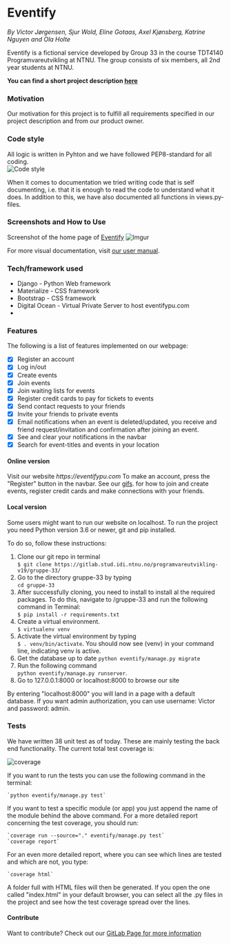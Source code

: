 # Eventify  
_By Victor Jørgensen, Sjur Wold, Eline Gotaas, Axel Kjønsberg, Katrine Nguyen and Ola Holte_

Eventify is a fictional service developed by Group 33 in the course TDT4140 Programvareutvikling at NTNU.
The group consists of six members, all 2nd year students at NTNU.


**You can find a short project description [here]()**  

  
### Motivation  
Our motivation for this project is to fulfill all requirements specified in our project description and from our product owner. 


### Code style    
All logic is written in Pyhton and we have followed PEP8-standard for all coding.  
![Code style](https://camo.githubusercontent.com/d0f65430681b67b7104f6130ada8c098ec5f66ba/68747470733a2f2f696d672e736869656c64732e696f2f62616467652f636f64652532307374796c652d7374616e646172642d627269676874677265656e2e7376673f7374796c653d666c6174)

When it comes to documentation we tried writing code that is self documenting, i.e. that it is enough to read the code to understand what it does. In addition to this, we have also documented all functions in views.py-files.

### Screenshots and How to Use
Screenshot of the home page of [Eventify](https://eventufypu.com)
![Imgur](https://i.imgur.com/5IF32S2.jpg)

For more visual documentation, visit [our user manual](https://gitlab.stud.idi.ntnu.no/programvareutvikling-v19/gruppe-33/wikis/%23Vedlikeholdsplan/Brukermanual).

### Tech/framework used  
- Django - Python Web framework
- Materialize - CSS framework
- Bootstrap - CSS framework 
- Digital Ocean - Virtual Private Server to host eventifypu.com
- 

### Features  
The following is a list of features implemented on our webpage:
* [x] Register an account
* [x] Log in/out
* [x] Create events
* [x] Join events
* [x] Join waiting lists for events
* [x] Register credit cards to pay for tickets to events
* [x] Send contact requests to your friends
* [x] Invite your friends to private events
* [x] Email notifications when an event is deleted/updated, you receive and friend request/invitation and confirmation after joining an event.
* [x] See and clear your notifications in the navbar
* [x] Search for event-titles and events in your location

#### Online version  
Visit our website _https://eventifypu.com_
To make an account, press the "Register" button in the navbar.
See our [gifs](https://gitlab.stud.idi.ntnu.no/programvareutvikling-v19/gruppe-33/wikis/%23Vedlikeholdsplan/Brukermanual). for how to join and create events, register credit cards and make connections with your friends.

#### Local version  
Some users might want to run our website on localhost. To run the project you need Python version 3.6 or newer, git and pip installed. 

To do so, follow these instructions:
1. Clone our git repo in terminal  
   `$ git clone https://gitlab.stud.idi.ntnu.no/programvareutvikling-v19/gruppe-33/`
2. Go to the directory gruppe-33 by typing   
`cd gruppe-33`
3. After successfully cloning, you need to install to install al the required packages.
To do this, navigate to /gruppe-33 and run the following  command in Terminal:  
    `$ pip install -r requirements.txt`
4. Create a virtual environment.  
    `$ virtualenv venv`
5. Activate the virtual environment by typing   
`$ . venv/bin/activate`. 
You should now see (venv) in your command line, indicating venv is active.
6. Get the database up to date
     `python eventify/manage.py migrate`
7. Run the following command  
    `python eventify/manage.py runserver`. 
8. Go to 127.0.0.1:8000 or localhost:8000 to browse our site

By entering "localhost:8000" you will land in a page with a default database. If you want admin authorization, you can use username: Victor and password: admin. 

    
### Tests
We have written 38 unit test as of today. These are mainly testing the back end functionality. The current total test coverage is:

![coverage](https://gitlab.stud.idi.ntnu.no/programvareutvikling-v19/gruppe-33/badges/master/coverage.svg)

If you want to run the tests you can use the following command in the terminal:
 
    `python eventify/manage.py test`

If you want to test a specific module (or app) you just append the name of the module behind the above command. For a more detailed report concerning the test coverage, you should run:
    
    `coverage run --source="." eventify/manage.py test`
    `coverage report`

For an even more detailed report, where you can see which lines are tested and which are not, you type:
    
    `coverage html`

A folder full with HTML files will then be generated. If you open the one called "index.html" in your default browser, you can select all the .py files in the project and see how the test coverage spread over the lines.

#### Contribute
Want to contribute? Check out our [GitLab Page for more information](https://gitlab.stud.idi.ntnu.no/programvareutvikling-v19/gruppe-33/wikis/%23Vedlikeholdsplan/Rutiner-for-evolusjon-og-endring)






